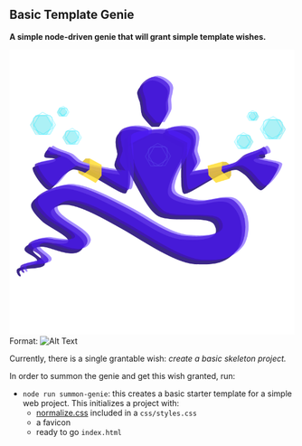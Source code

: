 ## Basic Template Genie ##

**A simple node-driven genie that will grant simple template wishes.**

![genie logo](/imgs/genie.png)
Format: ![Alt Text](url)

Currently, there is a single grantable wish: _create a basic skeleton project._

In order to summon the genie and get this wish granted, run:
* `node run summon-genie`: this creates a basic starter template for a simple web project. This initializes a project with:
  * [normalize.css](https://necolas.github.io/normalize.css/) included in a `css/styles.css`
  * a favicon
  * ready to go `index.html`
